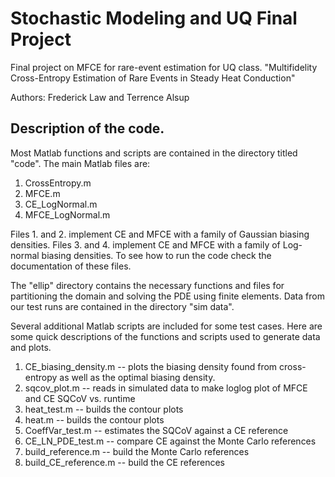 # Stochastic Modeling and UQ Final Project
Final project on MFCE for rare-event estimation for UQ class.
"Multifidelity Cross-Entropy Estimation of Rare Events in Steady Heat Conduction"

Authors: Frederick Law and Terrence Alsup

## Description of the code.
Most Matlab functions and scripts are contained in the directory titled "code". The main Matlab files are:

1. CrossEntropy.m
2. MFCE.m
3. CE_LogNormal.m
4. MFCE_LogNormal.m

Files 1. and 2. implement CE and MFCE with a family of Gaussian biasing densities.
Files 3. and 4. implement CE and MFCE with a family of Log-normal biasing densities.
To see how to run the code check the documentation of these files.

The "ellip" directory contains the necessary functions and files for partitioning the domain and solving the PDE using finite elements.  Data from our test runs are contained in the directory "sim data".


Several additional Matlab scripts are included for some test cases.  Here are some quick descriptions of the functions and scripts used to generate data and plots.

1. CE_biasing_density.m -- plots the biasing density found from cross-entropy as well as the optimal biasing density.
2. sqcov_plot.m -- reads in simulated data to make loglog plot of MFCE and CE SQCoV vs. runtime
3. heat_test.m -- builds the contour plots
4. heat.m -- builds the contour plots
5. CoeffVar_test.m -- estimates the SQCoV against a CE reference
6. CE_LN_PDE_test.m -- compare CE against the Monte Carlo references
7. build_reference.m -- build the Monte Carlo references
8. build_CE_reference.m -- build the CE references


